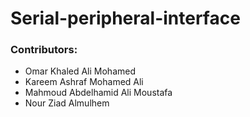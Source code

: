 # Serial-peripheral-interface

### Contributors:
- Omar Khaled Ali Mohamed
- Kareem Ashraf Mohamed Ali
- Mahmoud Abdelhamid Ali Moustafa
- Nour Ziad Almulhem
